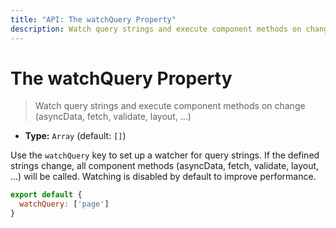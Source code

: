 ```yaml
---
title: "API: The watchQuery Property"
description: Watch query strings and execute component methods on change (asyncData, fetch, validate, layout, ...)
---
```


# The watchQuery Property

> Watch query strings and execute component methods on change (asyncData, fetch, validate, layout, ...)
- **Type:** `Array` (default: `[]`)

Use the `watchQuery` key to set up a watcher for query strings. If the defined strings change, all component methods (asyncData, fetch, validate, layout, ...) will be called. Watching is disabled by default to improve performance.

```js
export default {
  watchQuery: ['page']
}
```
